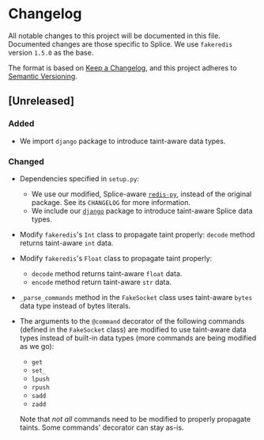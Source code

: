 # Changelog
All notable changes to this project will be documented in this file.
Documented changes are those specific to Splice. 
We use `fakeredis` version `1.5.0` as the base.

The format is based on [Keep a Changelog](https://keepachangelog.com/en/1.0.0/),
and this project adheres to [Semantic Versioning](https://semver.org/spec/v2.0.0.html).

## [Unreleased]
### Added
- We import `django` package to introduce taint-aware data types.

### Changed
- Dependencies specified in `setup.py`:
    - We use our modified, Splice-aware 
      [`redis-py`](https://github.com/michael-hahn/redis-py), instead of the
      original package. See its `CHANGELOG` for more information.
    - We include our [`django`](https://github.com/michael-hahn/django-1/tree/splice)
      package to introduce taint-aware Splice data types.
      
- Modify `fakeredis`'s `Int` class to propagate taint properly: 
  `decode` method returns taint-aware `int` data.
  
- Modify `fakeredis`'s `Float` class to propagate taint properly:
    - `decode` method returns taint-aware `float` data.
    - `encode` method return taint-aware `str` data.
    
- `_parse_commands` method in the `FakeSocket` class uses taint-aware `bytes`
  data type instead of bytes literals.
  
- The arguments to the `@command` decorator of the following commands
  (defined in the `FakeSocket` class) are modified to use taint-aware data 
  types instead of built-in data types (more commands are being modified as we go):
  - `get`
  - `set_`
  - `lpush`
  - `rpush`
  - `sadd`
  - `zadd`
    
  Note that *not all* commands need to be modified to properly propagate taints.
  Some commands' decorator can stay as-is.